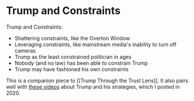 # Trump and Constraints

Trump and Constraints:
- Shattering constraints, like the Overton Window
- Leveraging constraints, like mainstream media's inability to turn off cameras
- Trump as the least constrained politician in ages 
- Nobody (and no law) has been able to constrain Trump
- Trump may have fashioned his own constraints 



This is a companion piece to [[Trump Through the Trust Lens]]. It also pairs well with [these videos](https://www.youtube.com/playlist?list=PLreQNsM8LqWAJFWfH3UCRo3QLxV8-wtol) about Trump and his strategies, which I posted in 2020. 
